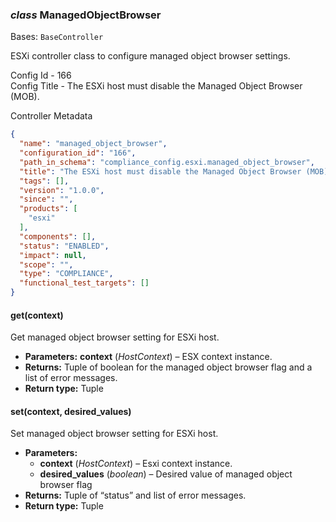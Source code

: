 ### *class* ManagedObjectBrowser

Bases: `BaseController`

ESXi controller class to configure managed object browser settings.

Config Id - 166
<br/>
Config Title - The ESXi host must disable the Managed Object Browser (MOB).
<br/>

Controller Metadata
```json
{
  "name": "managed_object_browser",
  "configuration_id": "166",
  "path_in_schema": "compliance_config.esxi.managed_object_browser",
  "title": "The ESXi host must disable the Managed Object Browser (MOB).",
  "tags": [],
  "version": "1.0.0",
  "since": "",
  "products": [
    "esxi"
  ],
  "components": [],
  "status": "ENABLED",
  "impact": null,
  "scope": "",
  "type": "COMPLIANCE",
  "functional_test_targets": []
}
```

#### get(context)

Get managed object browser setting for ESXi host.

* **Parameters:**
  **context** (*HostContext*) – ESX context instance.
* **Returns:**
  Tuple of boolean for the managed object browser flag and a list of error messages.
* **Return type:**
  Tuple

#### set(context, desired_values)

Set managed object browser setting for ESXi host.

* **Parameters:**
  * **context** (*HostContext*) – Esxi context instance.
  * **desired_values** (*boolean*) – Desired value of managed object browser flag
* **Returns:**
  Tuple of “status” and list of error messages.
* **Return type:**
  Tuple

